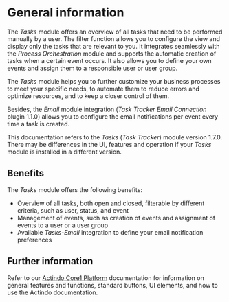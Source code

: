 # General information

The *Tasks* module offers an overview of all tasks that need to be performed manually by a user. The filter function allows you to configure the view and display only the tasks that are relevant to you. It integrates seamlessly with the *Process Orchestration* module and supports the automatic creation of tasks when a certain event occurs. It also allows you to define your own events and assign them to a responsible user or user group.

[comment]: <> (Needs reworking)

The *Tasks* module helps you to further customize your business processes to meet your specific needs, to automate them to reduce errors and optimize resources, and to keep a closer control of them.  

Besides, the *Email* module integration (*Task Tracker Email Connection* plugin 1.1.0) allows you to configure the email notifications per event every time a task is created.

This documentation refers to the *Tasks* (*Task Tracker*) module version 1.7.0. There may be differences in the UI, features and operation if your *Tasks* module is installed in a different version.

## Benefits

The *Tasks* module offers the following benefits:

- Overview of all tasks, both open and closed, filterable by different criteria, such as user, status, and event
- Management of events, such as creation of events and assignment of events to a user or a user group
- Available *Tasks-Email* integration to define your email notification preferences


## Further information

Refer to our [Actindo Core1 Platform](../../Core1Platform/BasicPhilosophy/01_General.md) documentation for information on general features and functions, standard buttons, UI elements, and how to use the Actindo documentation.